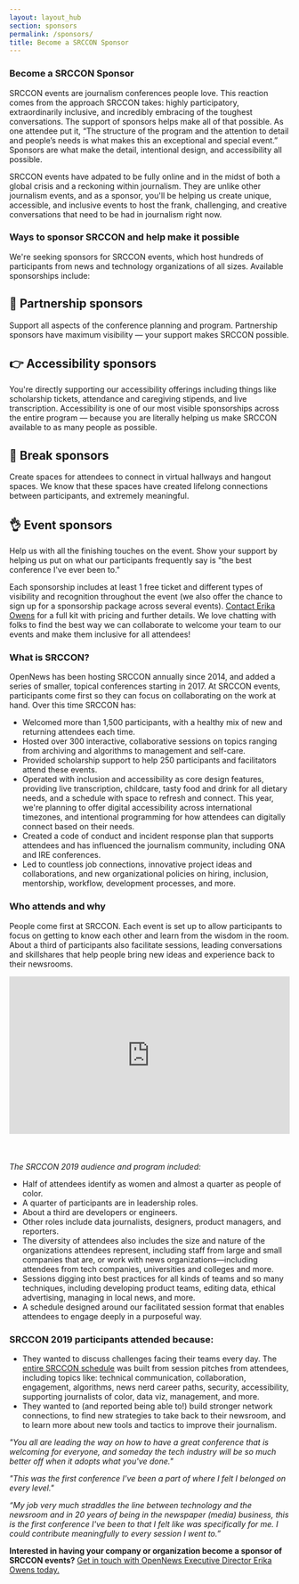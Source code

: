 ```yaml
---
layout: layout_hub
section: sponsors
permalink: /sponsors/
title: Become a SRCCON Sponsor
---
```


### Become a SRCCON Sponsor

SRCCON events are journalism conferences people love. This reaction comes from the approach SRCCON takes: highly participatory, extraordinarily inclusive, and incredibly embracing of the toughest conversations. The support of sponsors helps make all of that possible. As one attendee put it, “The structure of the program and the attention to detail and people’s needs is what makes this an exceptional and special event.” Sponsors are what make the detail, intentional design, and accessibility all possible.

SRCCON events have adpated to be fully online and in the midst of both a global crisis and a reckoning within journalism. They are unlike other journalism events, and as a sponsor, you'll be helping us create unique, accessible, and inclusive events to host the frank, challenging, and creative conversations that need to be had in journalism right now. 

### Ways to sponsor SRCCON and help make it possible

We're seeking sponsors for SRCCON events, which host hundreds of participants from news and technology organizations of all sizes. Available sponsorships include:

## 👏 Partnership sponsors
Support all aspects of the conference planning and program. Partnership sponsors have maximum visibility — your support makes SRCCON possible.

## 👉 Accessibility sponsors
You're directly supporting our accessibility offerings including things like scholarship tickets, attendance and caregiving stipends, and live transcription. Accessibility is one of our most visible sponsorships across the entire program — because you are literally helping us make SRCCON available to as many people as possible.

## 🙌 Break sponsors
Create spaces for attendees to connect in virtual hallways and hangout spaces. We know that these spaces have created lifelong connections between participants, and extremely meaningful.

## 👌 Event sponsors 
Help us with all the finishing touches on the event. Show your support by helping us put on what our participants frequently say is "the best conference I've ever been to."

Each sponsorship includes at least 1 free ticket and different types of visibility and recognition throughout the event (we also offer the chance to sign up for a sponsorship package across several events). [Contact Erika Owens](mailto:erika@opennews.org) for a full kit with pricing and further details. We love chatting with folks to find the best way we can collaborate to welcome your team to our events and make them inclusive for all attendees!

### What is SRCCON?

OpenNews has been hosting SRCCON annually since 2014, and added a series of smaller, topical conferences starting in 2017. At SRCCON events, participants come first so they can focus on collaborating on the work at hand. Over this time SRCCON has:

- Welcomed more than 1,500 participants, with a healthy mix of new and returning attendees each time.
- Hosted over 300 interactive, collaborative sessions on topics ranging from archiving and algorithms to management and self-care.
- Provided scholarship support to help 250 participants and facilitators attend these events.
- Operated with inclusion and accessibility as core design features, providing live transcription, childcare, tasty food and drink for all dietary needs, and a schedule with space to refresh and connect. This year, we're planning to offer digital accessibility across international timezones, and intentional programming for how attendees can digitally connect based on their needs.
- Created a code of conduct and incident response plan that supports attendees and has influenced the journalism community, including ONA and IRE conferences.
- Led to countless job connections, innovative project ideas and collaborations, and new organizational policies on hiring, inclusion, mentorship, workflow, development processes, and more.

### Who attends and why

People come first at SRCCON. Each event is set up to allow participants to focus on getting to know each other and learn from the wisdom in the room. About a third of participants also facilitate sessions, leading conversations and skillshares that help people bring new ideas and experience back to their newsrooms. 

<style>.embed-container { position: relative; padding-bottom: 56.25%; margin-bottom: 50px; height: 0; overflow: hidden; max-width: 100%; } .embed-container iframe, .embed-container object, .embed-container embed { position: absolute; top: 0; left: 0; width: 100%; height: 100%; }</style><div class='embed-container'><iframe src='https://player.vimeo.com/video/180221748' frameborder='0' webkitAllowFullScreen mozallowfullscreen allowFullScreen></iframe></div>

*The SRCCON 2019 audience and program included:*

- Half of attendees identify as women and almost a quarter as people of color.
- A quarter of participants are in leadership roles. 
- About a third are developers or engineers. 
- Other roles include data journalists, designers, product managers, and reporters.
- The diversity of attendees also includes the size and nature of the organizations attendees represent, including staff from large and small companies that are, or work with news organizations—including attendees from tech companies, universities and colleges and more.
- Sessions digging into best practices for all kinds of teams and so many techniques, including developing product teams, editing data, ethical advertising, managing in local news, and more.
- A schedule designed around our facilitated session format that enables attendees to engage deeply in a purposeful way.

### SRCCON 2019 participants attended because:

- They wanted to discuss challenges facing their teams every day. The [entire SRCCON schedule](https://2019.srccon.org/schedule) was built from session pitches from attendees, including topics like: technical communication, collaboration, engagement, algorithms, news nerd career paths, security, accessibility, supporting journalists of color, data viz, management, and more.
- They wanted to (and reported being able to!) build stronger network connections, to find new strategies to take back to their newsroom, and to learn more about new tools and tactics to improve their journalism.

_"You all are leading the way on how to have a great conference that is welcoming for everyone, and someday the tech industry will be so much better off when it adopts what you've done."_ 

_"This was the first conference I've been a part of where I felt I belonged on every level."_ 

_“My job very much straddles the line between technology and the newsroom and in 20 years of being in the newspaper (media) business, this is the first conference I've been to that I felt like was specifically for me. I could contribute meaningfully to every session I went to.”_

**Interested in having your company or organization become a sponsor of SRCCON events?** [Get in touch with OpenNews Executive Director Erika Owens today.](mailto:erika@opennews.org)
